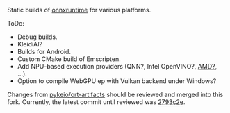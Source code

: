 Static builds of [onnxruntime](https://github.com/microsoft/onnxruntime) for various platforms.

ToDo:
- Debug builds.
- KleidiAI?
- Builds for Android.
- Custom CMake build of Emscripten.
- Add NPU-based execution providers (QNN?, Intel OpenVINO?, [AMD?](https://onnxruntime.ai/docs/execution-providers/Vitis-AI-ExecutionProvider.html), ...).
- Option to compile WebGPU ep with Vulkan backend under Windows?

Changes from [pykeio/ort-artifacts](https://github.com/pykeio/ort-artifacts) should be reviewed and merged into this fork.
Currently, the latest commit until reviewed was [2793c2e](https://github.com/pykeio/ort-artifacts/tree/2793c2e33712de2f5c19435af438c95ceada8085).
